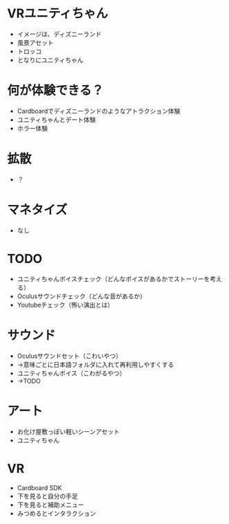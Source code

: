 # VRユニティちゃん
* イメージは、ディズニーランド
* 風景アセット
* トロッコ
* となりにユニティちゃん

# 何が体験できる？
* Cardboardでディズニーランドのようなアトラクション体験
* ユニティちゃんとデート体験
* ホラー体験

# 拡散
* ？

# マネタイズ
* なし


# TODO

* ユニティちゃんボイスチェック（どんなボイスがあるかでストーリーを考える）
* Oculusサウンドチェック（どんな音があるか）
* Youtubeチェック（怖い演出とは）


# サウンド
* Oculusサウンドセット（こわいやつ）
* →意味ごとに日本語フォルダに入れて再利用しやすくする
* ユニティちゃんボイス（こわがるやつ）
* →TODO

# アート

* お化け屋敷っぽい軽いシーンアセット
* ユニティちゃん

# VR

* Cardboard SDK
* 下を見ると自分の手足
* 下を見ると補助メニュー
* みつめるとインタラクション